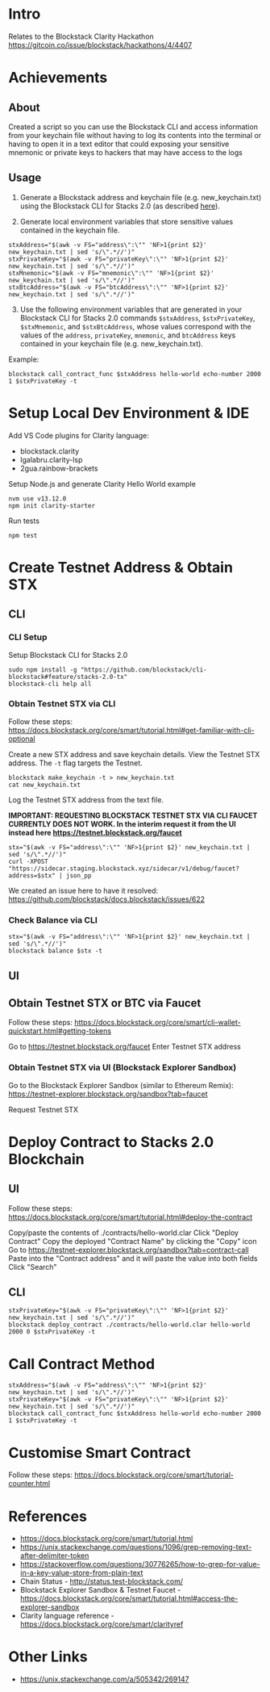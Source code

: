 # Intro

Relates to the Blockstack Clarity Hackathon https://gitcoin.co/issue/blockstack/hackathons/4/4407

# Achievements

## About

Created a script so you can use the Blockstack CLI and access information from your keychain file without having to log its contents into the terminal or having to open it in a text editor that could exposing your sensitive mnemonic or private keys to hackers that may have access to the logs

## Usage

1) Generate a Blockstack address and keychain file (e.g. new_keychain.txt) using the Blockstack CLI for Stacks 2.0 (as described [here](https://docs.blockstack.org/core/smart/tutorial.html#get-familiar-with-cli-optional)).

2) Generate local environment variables that store sensitive values contained in the keychain file.
```
stxAddress="$(awk -v FS="address\":\"" 'NF>1{print $2}' new_keychain.txt | sed 's/\".*//')"
stxPrivateKey="$(awk -v FS="privateKey\":\"" 'NF>1{print $2}' new_keychain.txt | sed 's/\".*//')"
stxMnemonic="$(awk -v FS="mnemonic\":\"" 'NF>1{print $2}' new_keychain.txt | sed 's/\".*//')"
stxBtcAddress="$(awk -v FS="btcAddress\":\"" 'NF>1{print $2}' new_keychain.txt | sed 's/\".*//')"
```

3) Use the following environment variables that are generated in your Blockstack CLI for Stacks 2.0 commands `$stxAddress`, `$stxPrivateKey`, `$stxMnemonic`, and `$stxBtcAddress`, whose values correspond with the values of the `address`, `privateKey`, `mnemonic`, and `btcAddress` keys contained in your keychain file (e.g. new_keychain.txt).

Example:
```
blockstack call_contract_func $stxAddress hello-world echo-number 2000 1 $stxPrivateKey -t
```

# Setup Local Dev Environment & IDE

Add VS Code plugins for Clarity language:
* blockstack.clarity
* lgalabru.clarity-lsp
* 2gua.rainbow-brackets

Setup Node.js and generate Clarity Hello World example
```
nvm use v13.12.0 
npm init clarity-starter
```

Run tests
```
npm test
```

# Create Testnet Address & Obtain STX

## CLI

### CLI Setup

Setup Blockstack CLI for Stacks 2.0
```
sudo npm install -g "https://github.com/blockstack/cli-blockstack#feature/stacks-2.0-tx"
blockstack-cli help all
```

### Obtain Testnet STX via CLI

Follow these steps: https://docs.blockstack.org/core/smart/tutorial.html#get-familiar-with-cli-optional

Create a new STX address and save keychain details. View the Testnet STX address. The `-t` flag targets the Testnet.
```
blockstack make_keychain -t > new_keychain.txt
cat new_keychain.txt
```

Log the Testnet STX address from the text file.

**IMPORTANT: REQUESTING BLOCKSTACK TESTNET STX VIA CLI FAUCET CURRENTLY DOES NOT WORK. In the interim request it from the UI instead here https://testnet.blockstack.org/faucet**

```
stx="$(awk -v FS="address\":\"" 'NF>1{print $2}' new_keychain.txt | sed 's/\".*//')"
curl -XPOST "https://sidecar.staging.blockstack.xyz/sidecar/v1/debug/faucet?address=$stx" | json_pp
```

We created an issue here to have it resolved: https://github.com/blockstack/docs.blockstack/issues/622

### Check Balance via CLI

```
stx="$(awk -v FS="address\":\"" 'NF>1{print $2}' new_keychain.txt | sed 's/\".*//')"
blockstack balance $stx -t
```

## UI

## Obtain Testnet STX or BTC via Faucet

Follow these steps: https://docs.blockstack.org/core/smart/cli-wallet-quickstart.html#getting-tokens

Go to https://testnet.blockstack.org/faucet
Enter Testnet STX address

### Obtain Testnet STX via UI (Blockstack Explorer Sandbox)

Go to the Blockstack Explorer Sandbox (similar to Ethereum Remix): https://testnet-explorer.blockstack.org/sandbox?tab=faucet

Request Testnet STX

# Deploy Contract to Stacks 2.0 Blockchain

## UI

Follow these steps: https://docs.blockstack.org/core/smart/tutorial.html#deploy-the-contract

Copy/paste the contents of ./contracts/hello-world.clar
Click "Deploy Contract"
Copy the deployed "Contract Name" by clicking the "Copy" icon
Go to https://testnet-explorer.blockstack.org/sandbox?tab=contract-call
Paste into the "Contract address" and it will paste the value into both fields
Click "Search"

## CLI

```
stxPrivateKey="$(awk -v FS="privateKey\":\"" 'NF>1{print $2}' new_keychain.txt | sed 's/\".*//')"
blockstack deploy_contract ./contracts/hello-world.clar hello-world 2000 0 $stxPrivateKey -t
```

# Call Contract Method

```
stxAddress="$(awk -v FS="address\":\"" 'NF>1{print $2}' new_keychain.txt | sed 's/\".*//')"
stxPrivateKey="$(awk -v FS="privateKey\":\"" 'NF>1{print $2}' new_keychain.txt | sed 's/\".*//')"
blockstack call_contract_func $stxAddress hello-world echo-number 2000 1 $stxPrivateKey -t
```

# Customise Smart Contract

Follow these steps: https://docs.blockstack.org/core/smart/tutorial-counter.html

# References

* https://docs.blockstack.org/core/smart/tutorial.html
* https://unix.stackexchange.com/questions/1096/grep-removing-text-after-delimiter-token
* https://stackoverflow.com/questions/30776265/how-to-grep-for-value-in-a-key-value-store-from-plain-text
* Chain Status - http://status.test-blockstack.com/
* Blockstack Explorer Sandbox & Testnet Faucet - https://docs.blockstack.org/core/smart/tutorial.html#access-the-explorer-sandbox
* Clarity language reference - https://docs.blockstack.org/core/smart/clarityref

# Other Links

* https://unix.stackexchange.com/a/505342/269147